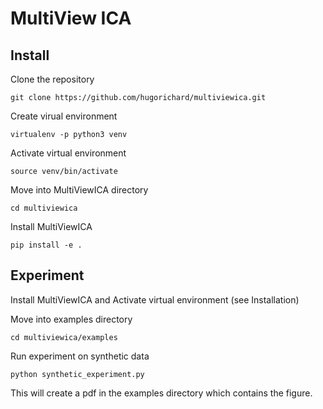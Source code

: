 # MultiView ICA

Install
---------

Clone the repository

`git clone https://github.com/hugorichard/multiviewica.git`

Create virual environment

`virtualenv -p python3 venv`


Activate virtual environment

`source venv/bin/activate`

Move into MultiViewICA directory

``cd multiviewica``

Install MultiViewICA

`pip install -e .`

Experiment
-----------

Install MultiViewICA and Activate virtual environment (see Installation)

Move into examples directory

``cd multiviewica/examples``

Run experiment on synthetic data

`python synthetic_experiment.py`

This will create a pdf in the examples directory which contains the figure.
